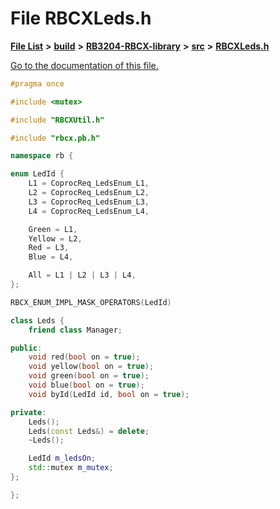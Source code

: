 
# File RBCXLeds.h

[**File List**](files.md) **>** [**build**](dir_4fef79e7177ba769987a8da36c892c5f.md) **>** [**RB3204-RBCX-library**](dir_6e2f6bf38ad600996f360c484704d30b.md) **>** [**src**](dir_2fb57cfb6554052417264f60890e0af6.md) **>** [**RBCXLeds.h**](RBCXLeds_8h.md)

[Go to the documentation of this file.](RBCXLeds_8h.md) 


````cpp
#pragma once

#include <mutex>

#include "RBCXUtil.h"

#include "rbcx.pb.h"

namespace rb {

enum LedId {
    L1 = CoprocReq_LedsEnum_L1,
    L2 = CoprocReq_LedsEnum_L2,
    L3 = CoprocReq_LedsEnum_L3,
    L4 = CoprocReq_LedsEnum_L4,

    Green = L1,
    Yellow = L2,
    Red = L3,
    Blue = L4,

    All = L1 | L2 | L3 | L4,
};

RBCX_ENUM_IMPL_MASK_OPERATORS(LedId)

class Leds {
    friend class Manager;

public:
    void red(bool on = true); 
    void yellow(bool on = true); 
    void green(bool on = true); 
    void blue(bool on = true); 
    void byId(LedId id, bool on = true); 

private:
    Leds();
    Leds(const Leds&) = delete;
    ~Leds();

    LedId m_ledsOn;
    std::mutex m_mutex;
};

};
````

